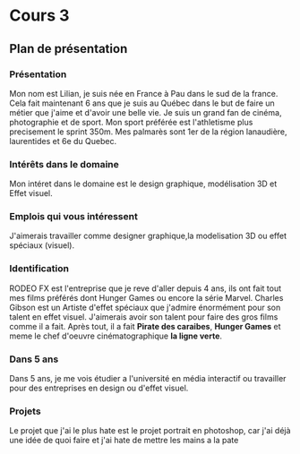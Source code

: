 # Cours 3
## Plan de présentation

### Présentation
Mon nom est Lilian, je suis née en France à Pau dans le sud de la france. Cela fait maintenant 6 ans que je suis au Québec dans le but de faire un métier que j'aime et d'avoir une belle vie. Je suis un grand fan de cinéma, photographie et de sport. Mon sport préférée est l'athletisme plus precisement le sprint 350m. Mes palmarès sont 1er de la région lanaudière, laurentides et 6e du Quebec.

### Intérêts dans le domaine
Mon intéret dans le domaine est le design graphique, modélisation 3D et Effet visuel.

### Emplois qui vous intéressent
J'aimerais travailler comme designer graphique,la modelisation 3D ou effet spéciaux (visuel).

### Identification
RODEO FX est l'entreprise que je reve d'aller depuis 4 ans, ils ont fait tout mes films préférés dont Hunger Games ou encore la série Marvel. Charles Gibson est un Artiste d'effet spéciaux que j'admire énormément pour son talent en effet visuel. J'aimerais avoir son talent pour faire des gros films comme il a fait. Après tout, il a fait **Pirate des caraibes**, **Hunger Games** et meme le chef d'oeuvre cinématographique **la ligne verte**. 

### Dans 5 ans
Dans 5 ans, je me vois étudier a l'université en média interactif ou travailler pour des entreprises en design ou d'effet visuel.

### Projets
Le projet que j'ai le plus hate est le projet portrait en photoshop, car j'ai déjà une idée de quoi faire et j'ai hate de mettre les mains a la pate 


